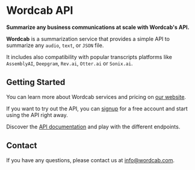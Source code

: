 # Wordcab API

**Summarize any business communications at scale with Wordcab's API.** 

**Wordcab** is a summarization service that provides a simple API to summarize any `audio`, `text`, or `JSON` file.  

It includes also compatibility with popular transcripts platforms like `AssemblyAI`, `Deepgram`, `Rev.ai`, `Otter.ai` or
`Sonix.ai`.

## Getting Started

You can learn more about Wordcab services and pricing on [our website](https://wordcab.com/).

If you want to try out the API, you can [signup](https://wordcab.com/signup/) for a free account and start using the API
right away.

Discover the [API documentation](https://docs.wordcab.com/reference/getting-started-with-your-api) and play with the 
different endpoints.

## Contact

If you have any questions, please contact us at [info@wordcab.com](mailto:info@wordcab.com).
